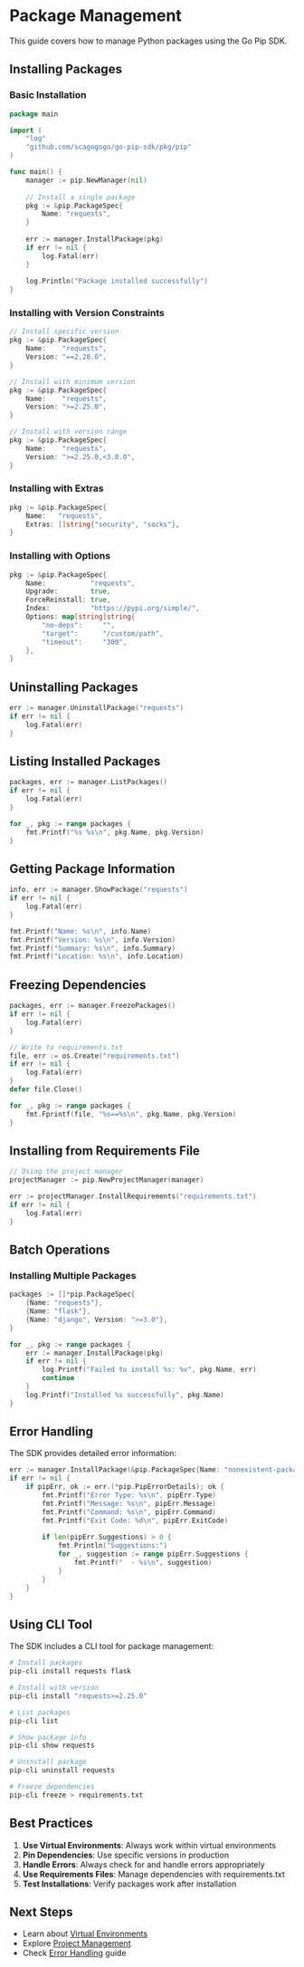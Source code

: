 # Package Management

This guide covers how to manage Python packages using the Go Pip SDK.

## Installing Packages

### Basic Installation

```go
package main

import (
    "log"
    "github.com/scagogogo/go-pip-sdk/pkg/pip"
)

func main() {
    manager := pip.NewManager(nil)
    
    // Install a single package
    pkg := &pip.PackageSpec{
        Name: "requests",
    }
    
    err := manager.InstallPackage(pkg)
    if err != nil {
        log.Fatal(err)
    }
    
    log.Println("Package installed successfully")
}
```

### Installing with Version Constraints

```go
// Install specific version
pkg := &pip.PackageSpec{
    Name:    "requests",
    Version: "==2.28.0",
}

// Install with minimum version
pkg := &pip.PackageSpec{
    Name:    "requests",
    Version: ">=2.25.0",
}

// Install with version range
pkg := &pip.PackageSpec{
    Name:    "requests",
    Version: ">=2.25.0,<3.0.0",
}
```

### Installing with Extras

```go
pkg := &pip.PackageSpec{
    Name:   "requests",
    Extras: []string{"security", "socks"},
}
```

### Installing with Options

```go
pkg := &pip.PackageSpec{
    Name:           "requests",
    Upgrade:        true,
    ForceReinstall: true,
    Index:          "https://pypi.org/simple/",
    Options: map[string]string{
        "no-deps":     "",
        "target":      "/custom/path",
        "timeout":     "300",
    },
}
```

## Uninstalling Packages

```go
err := manager.UninstallPackage("requests")
if err != nil {
    log.Fatal(err)
}
```

## Listing Installed Packages

```go
packages, err := manager.ListPackages()
if err != nil {
    log.Fatal(err)
}

for _, pkg := range packages {
    fmt.Printf("%s %s\n", pkg.Name, pkg.Version)
}
```

## Getting Package Information

```go
info, err := manager.ShowPackage("requests")
if err != nil {
    log.Fatal(err)
}

fmt.Printf("Name: %s\n", info.Name)
fmt.Printf("Version: %s\n", info.Version)
fmt.Printf("Summary: %s\n", info.Summary)
fmt.Printf("Location: %s\n", info.Location)
```

## Freezing Dependencies

```go
packages, err := manager.FreezePackages()
if err != nil {
    log.Fatal(err)
}

// Write to requirements.txt
file, err := os.Create("requirements.txt")
if err != nil {
    log.Fatal(err)
}
defer file.Close()

for _, pkg := range packages {
    fmt.Fprintf(file, "%s==%s\n", pkg.Name, pkg.Version)
}
```

## Installing from Requirements File

```go
// Using the project manager
projectManager := pip.NewProjectManager(manager)

err := projectManager.InstallRequirements("requirements.txt")
if err != nil {
    log.Fatal(err)
}
```

## Batch Operations

### Installing Multiple Packages

```go
packages := []*pip.PackageSpec{
    {Name: "requests"},
    {Name: "flask"},
    {Name: "django", Version: ">=3.0"},
}

for _, pkg := range packages {
    err := manager.InstallPackage(pkg)
    if err != nil {
        log.Printf("Failed to install %s: %v", pkg.Name, err)
        continue
    }
    log.Printf("Installed %s successfully", pkg.Name)
}
```

## Error Handling

The SDK provides detailed error information:

```go
err := manager.InstallPackage(&pip.PackageSpec{Name: "nonexistent-package"})
if err != nil {
    if pipErr, ok := err.(*pip.PipErrorDetails); ok {
        fmt.Printf("Error Type: %s\n", pipErr.Type)
        fmt.Printf("Message: %s\n", pipErr.Message)
        fmt.Printf("Command: %s\n", pipErr.Command)
        fmt.Printf("Exit Code: %d\n", pipErr.ExitCode)
        
        if len(pipErr.Suggestions) > 0 {
            fmt.Println("Suggestions:")
            for _, suggestion := range pipErr.Suggestions {
                fmt.Printf("  - %s\n", suggestion)
            }
        }
    }
}
```

## Using CLI Tool

The SDK includes a CLI tool for package management:

```bash
# Install packages
pip-cli install requests flask

# Install with version
pip-cli install "requests>=2.25.0"

# List packages
pip-cli list

# Show package info
pip-cli show requests

# Uninstall package
pip-cli uninstall requests

# Freeze dependencies
pip-cli freeze > requirements.txt
```

## Best Practices

1. **Use Virtual Environments**: Always work within virtual environments
2. **Pin Dependencies**: Use specific versions in production
3. **Handle Errors**: Always check for and handle errors appropriately
4. **Use Requirements Files**: Manage dependencies with requirements.txt
5. **Test Installations**: Verify packages work after installation

## Next Steps

- Learn about [Virtual Environments](./virtual-environments.md)
- Explore [Project Management](./project-management.md)
- Check [Error Handling](./error-handling.md) guide
